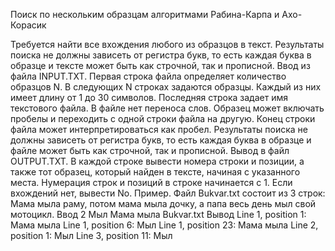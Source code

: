 Поиск по нескольким образцам
алгоритмами Рабина-Карпа и Ахо-Корасик

Требуется найти все вхождения любого из образцов в текст. Результаты поиска не
должны зависеть от регистра букв, то есть каждая буква в образце и тексте может быть
как строчной, так и прописной.
Ввод из файла INPUT.TXT. Первая строка файла определяет количество образцов N. В
следующих N строках задаются образцы. Каждый из них имеет длину от 1 до 30 символов.
Последняя строка задает имя текстового файла.
В файле нет переноса слов. Образец может включать пробелы и переходить с одной
строки файла на другую. Конец строки файла может интерпретироваться как пробел.
Результаты поиска не должны зависеть от регистра букв, то есть каждая буква в образце и
файле может быть как строчной, так и прописной.
Вывод в файл OUTPUT.TXT. В каждой строке вывести номера строки и позиции, а
также тот образец, который найден в тексте, начиная с указанного места. Нумерация строк
и позиций в строке начинается с 1. Если вхождений нет, вывести No.
Пример. Файл Bukvar.txt состоит из 3 строк:
Мама мыла раму, потом мама
мыла дочку, а папа
весь день мыл свой мотоцикл.
Ввод
2
Мыл
Мама мыла
Bukvar.txt
Вывод
Line 1, position 1: Мама мыла
Line 1, position 6: Мыл
Line 1, position 23: Мама мыла
Line 2, position 1: Мыл
Line 3, position 11: Мыл